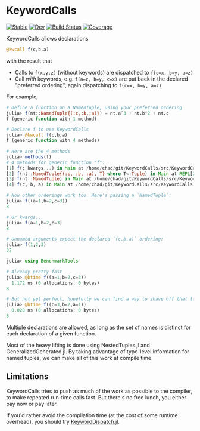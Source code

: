 # KeywordCalls

[![Stable](https://img.shields.io/badge/docs-stable-blue.svg)](https://cscherrer.github.io/KeywordCalls.jl/stable)
[![Dev](https://img.shields.io/badge/docs-dev-blue.svg)](https://cscherrer.github.io/KeywordCalls.jl/dev)
[![Build Status](https://github.com/cscherrer/KeywordCalls.jl/workflows/CI/badge.svg)](https://github.com/cscherrer/KeywordCalls.jl/actions)
[![Coverage](https://codecov.io/gh/cscherrer/KeywordCalls.jl/branch/master/graph/badge.svg)](https://codecov.io/gh/cscherrer/KeywordCalls.jl)

KeywordCalls allows declarations

```julia
@kwcall f(c,b,a)
```

with the result that

- Calls to `f(x,y,z)` (without keywords) are dispatched to `f(c=x, b=y, a=z)`
- Call _with_ keywords, e.g. `f(a=z, b=y, c=x)` are put back in the declared "preferred ordering", again dispatching to `f(c=x, b=y, a=z)`

For example,
```julia
# Define a function on a NamedTuple, using your preferred ordering
julia> f(nt::NamedTuple{(:c,:b,:a)}) = nt.a^3 + nt.b^2 + nt.c
f (generic function with 1 method)

# Declare f to use KeywordCalls
julia> @kwcall f(c,b,a)
f (generic function with 4 methods)

# Here are the 4 methods
julia> methods(f)
# 4 methods for generic function "f":
[1] f(; kwargs...) in Main at /home/chad/git/KeywordCalls/src/KeywordCalls.jl:52
[2] f(nt::NamedTuple{(:c, :b, :a), T} where T<:Tuple) in Main at REPL[2]:1
[3] f(nt::NamedTuple) in Main at /home/chad/git/KeywordCalls/src/KeywordCalls.jl:50
[4] f(c, b, a) in Main at /home/chad/git/KeywordCalls/src/KeywordCalls.jl:54

# Now other orderings work too. Here's passing a `NamedTuple`:
julia> f((a=1,b=2,c=3))
8

# Or kwargs...
julia> f(a=1,b=2,c=3)
8

# Unnamed arguments expect the declared `(c,b,a)` ordering:
julia> f(1,2,3)
32

julia> using BenchmarkTools

# Already pretty fast
julia> @btime f((a=1,b=2,c=3))
  1.172 ns (0 allocations: 0 bytes)
8

# But not yet perfect, hopefully we can find a way to shave off that last nanosecond :)
julia> @btime f((c=3,b=2,a=1))
  0.020 ns (0 allocations: 0 bytes)
8
```


Multiple declarations are allowed, as long as the set of names is distinct for each declaration of a given function.

Most of the heavy lifting is done using NestedTuples.jl and GeneralizedGenerated.jl. By taking advantage of type-level information for named tuples, we can make all of this work at compile time.

## Limitations

KeywordCalls tries to push as much of the work as possible to the compiler, to make repeated run-time calls fast. But there's no free lunch, you either pay now or pay later.

If you'd rather avoid the compilation time (at the cost of some runtime overhead), you should try [KeywordDispatch.jl](https://github.com/simonbyrne/KeywordDispatch.jl).
